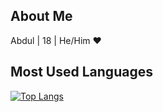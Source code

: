 ## About Me

Abdul | 18 | He/Him ❤

## Most Used Languages

[![Top Langs](https://github-readme-stats.vercel.app/api/top-langs/?username=Abdul1810)](https://abduldev.me)
